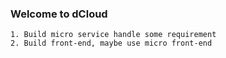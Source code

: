 ### Welcome to dCloud
```
1. Build micro service handle some requirement
2. Build front-end, maybe use micro front-end

```

